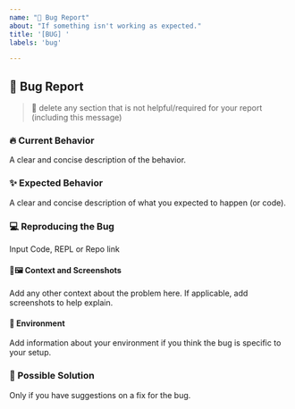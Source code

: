 ```yaml
---
name: "🐛 Bug Report"
about: "If something isn't working as expected."
title: '[BUG] '
labels: 'bug'

---
```


## 🐛 Bug Report

> 🚮 delete any section that is not helpful/required for your report (including this message)

### 🔥 Current Behavior

A clear and concise description of the behavior.

### ✨ Expected Behavior

A clear and concise description of what you expected to happen (or code).

### 💻 Reproducing the Bug

Input Code, REPL or Repo link

#### 📄🖼️ Context and Screenshots

Add any other context about the problem here. If applicable, add screenshots to help explain.

#### 🐋 Environment

Add information about your environment if you think the bug is specific to your setup.

### 🤔 Possible Solution

Only if you have suggestions on a fix for the bug.
